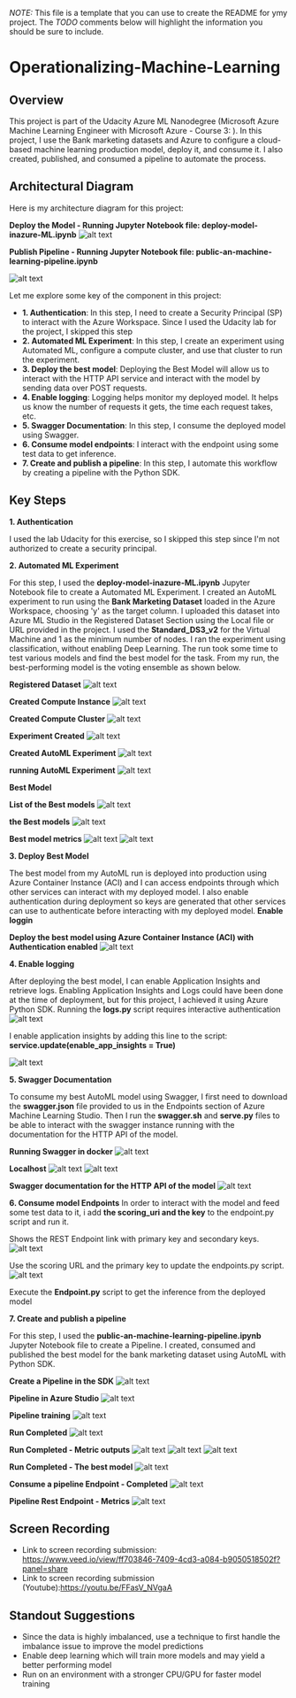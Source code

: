 *NOTE:* This file is a template that you can use to create the README for ymy project. The *TODO* comments below will highlight the information you should be sure to include.


# Operationalizing-Machine-Learning

## Overview
This project is part of the Udacity Azure ML Nanodegree (Microsoft Azure Machine Learning Engineer with Microsoft Azure - Course 3: ). In this project, I use the Bank marketing datasets and Azure to configure a cloud-based machine learning production model, deploy it, and consume it. I also created, published, and consumed a pipeline to automate the process.

## Architectural Diagram
Here is my architecture diagram for this project:

**Deploy the Model - Running Jupyter Notebook file: deploy-model-inazure-ML.ipynb**
![alt text](<screenshots/Project 2 - Architechture diagram.PNG>)

**Publish Pipeline - Running Jupyter Notebook file: public-an-machine-learning-pipeline.ipynb**

![alt text](<screenshots/Project 2 - Architechture diagram - pipeline.PNG>)

Let me explore some key of the component in this project:
- **1. Authentication**: In this step, I need to create a Security Principal (SP) to interact with the Azure Workspace. Since I used the Udacity lab for the project, I skipped this step
- **2. Automated ML Experiment**: In this step, I create an experiment using Automated ML, configure a compute cluster, and use that cluster to run the experiment.
- **3. Deploy the best model**: Deploying the Best Model will allow us to interact with the HTTP API service and interact with the model by sending data over POST requests.
- **4. Enable logging**: Logging helps monitor my deployed model. It helps us know the number of requests it gets, the time each request takes, etc.
- **5. Swagger Documentation**: In this step, I consume the deployed model using Swagger.
- **6. Consume model endpoints**: I interact with the endpoint using some test data to get inference.
- **7. Create and publish a pipeline**: In this step, I automate this workflow by creating a pipeline with the Python SDK.

## Key Steps
**1. Authentication**

I used the lab Udacity for this exercise, so I skipped this step since I'm not authorized to create a security principal.

**2. Automated ML Experiment**

For this step, I used the **deploy-model-inazure-ML.ipynb** Jupyter Notebook file to create a Automated ML Experiment.
I created an AutoML experiment to run using the **Bank Marketing Dataset** loaded in the Azure Workspace, choosing 'y' as the target column.
I uploaded this dataset into Azure ML Studio in the Registered Dataset Section using the Local file or URL provided in the project.
I used the **Standard_DS3_v2** for the Virtual Machine and 1 as the minimum number of nodes.
I ran the experiment using classification, without enabling Deep Learning. The run took some time to test various models and find the best model for the task.
From my run, the best-performing model is the voting ensemble as shown below.

**Registered Dataset**
![alt text](<screenshots/1. Registered Dataset.png>)

**Created Compute Instance**
![alt text](<screenshots/2. Compute instances.png>)

**Created Compute Cluster**
![alt text](<screenshots/3. Compute cluste.png>)

**Experiment Created**
![alt text](<screenshots/4. Experiment.png>)

**Created AutoML Experiment**
![alt text](<screenshots/3. Created AutoML Exprements.png>)

**running AutoML Experiment**
![alt text](<screenshots/4. run Auto ML Experiment.png>)

**Best Model**

****List of the Best models****
![alt text](<screenshots/6. List of Best models (Algorithm name).png>)

****the Best models****
![alt text](<screenshots/7.  The best model.png>)

****Best model metrics****
![alt text](<screenshots/7.1. the Best model with Metric (1).png>)
![alt text](<screenshots/7.1. the Best model with Metric (2).png>)

**3. Deploy Best Model**

The best model from my AutoML run is deployed into production using Azure Container Instance (ACI) and I can access endpoints through which other services can interact with my deployed model. 
I also enable authentication during deployment so keys are generated that other services can use to authenticate before interacting with my deployed model.
**Enable loggin**


**Deploy the best model using Azure Container Instance (ACI) with Authentication enabled**
![alt text](<screenshots/8. Deploy Model.png>)

**4. Enable logging**

After deploying the best model, I can enable Application Insights and retrieve logs.
Enabling Application Insights and Logs could have been done at the time of deployment, but for this project, I achieved it using Azure Python SDK. Running the **logs.py** script requires interactive authentication
![alt text](<screenshots/9. Enable logging.png>)

I enable application insights by adding this line to the script: **service.update(enable_app_insights = True)**

![alt text](<screenshots/10. Application Insights enabled.png>)

**5. Swagger Documentation**

To consume my best AutoML model using Swagger, I first need to download the **swagger.json** file provided to us in the Endpoints section of Azure Machine Learning Studio. Then I run the **swagger.sh** and **serve.py** files to be able to interact with the swagger instance running with the documentation for the HTTP API of the model.

**Running Swagger in docker**
![alt text](<screenshots/run docket and swagger .png>)

**Localhost**
![alt text](<screenshots/Run localhost for swagger (1).png>)
![alt text](<screenshots/localhost running.png>)

**Swagger documentation for the HTTP API of the model**
![alt text](screenshots/swagger.png)

**6. Consume model Endpoints**
In order to interact with the model and feed some test data to it, i add **the scoring_uri and  the key** to the endpoint.py script and run it.

Shows the REST Endpoint link with primary key and secondary keys.
![alt text](<screenshots/Rest Endpoint and Key.PNG>)

Use the scoring URL and the primary key to update the endpoints.py script.
![alt text](<screenshots/update the endpoints script.PNG>)

Execute the **Endpoint.py** script to get the inference from the deployed model

**7. Create and publish a pipeline**

For this step, I used the **public-an-machine-learning-pipeline.ipynb** Jupyter Notebook file to create a Pipeline. I created, consumed and published the best model for the bank marketing dataset using AutoML with Python SDK.

**Create a Pipeline in the SDK**
![alt text](<screenshots/11. create pipeline.png>)

**Pipeline in Azure Studio**
![alt text](<screenshots/12. pipeline running.png>)

**Pipeline training**
![alt text](<screenshots/12. pipeline running (2).png>)

**Run Completed**
![alt text](<screenshots/12. pipeline training completed.png>)

**Run Completed - Metric outputs**
![alt text](<screenshots/13. pipeline best models.png>)
![alt text](<screenshots/14. pipeline the best model (metric - 1).png>)
![alt text](<screenshots/14. pipeline the best model (metric - 2).png>)

**Run Completed - The best model**
![alt text](<screenshots/14. pipeline the best model.png>)

**Consume a pipeline Endpoint - Completed**
![alt text](<screenshots/pipeline with endpoint.png>)

**Pipeline Rest Endpoint - Metrics**
![alt text](<screenshots/the best model pipeline endpoint.png>)

## Screen Recording
- Link to screen recording submission: https://www.veed.io/view/ff703846-7409-4cd3-a084-b9050518502f?panel=share
- Link to screen recording submission (Youtube):https://youtu.be/FFasV_NVgaA

## Standout Suggestions

- Since the data is highly imbalanced, use a technique to first handle the imbalance issue to improve the model predictions
- Enable deep learning which will train more models and may yield a better performing model
- Run on an environment with a stronger CPU/GPU for faster model training
